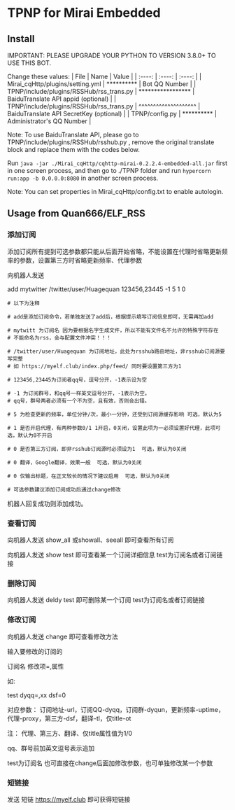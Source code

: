 # TPNP for Mirai Embedded

## Install

IMPORTANT: PLEASE UPGRADE YOUR PYTHON TO VERSION 3.8.0+ TO USE THIS BOT.

Change these values:
| File | Name | Value |
| :----: | :----: | :----: |
| Mirai_cqHttp/plugins/setting.yml | ********** | Bot QQ Number |
| TPNP/include/plugins/RSSHub/rss_trans.py | ***************** | BaiduTranslate API appid (optional) |
| TPNP/include/plugins/RSSHub/rss_trans.py | ^^^^^^^^^^^^^^^^^^^^ | BaiduTranslate API SecretKey (optional) |
| TPNP/config.py | ********** | Administrator's QQ Number |

Note: To use BaiduTranslate API, please go to TPNP/include/plugins/RSSHub/rsshub.py , remove the original translate block and replace them with the codes below.

Run `java -jar ./Mirai_cqHttp/cqhttp-mirai-0.2.2.4-embedded-all.jar` first in one screen process, and then go to ./TPNP folder and run `hypercorn run:app -b 0.0.0.0:8080` in another screen process.

Note: You can set properties in Mirai_cqHttp/config.txt to enable autologin.

## Usage from Quan666/ELF_RSS

### 添加订阅
添加订阅所有提到可选参数都只能从后面开始省略，不能设置在代理时省略更新频率的参数，设置第三方时省略更新频率、代理参数

向机器人发送

add mytwitter /twitter/user/Huagequan 123456,23445 -1 5 1 0

```
# 以下为注释

# add是添加订阅命令，若单独发送了add后，根据提示填写订阅信息即可，无需再加add

# mytwitt 为订阅名 因为要根据名字生成文件，所以不能有文件名不允许的特殊字符存在
# 不能命名为rss，会与配置文件冲突！！！

# /twitter/user/Huagequan 为订阅地址，此处为rsshub路由地址，非rsshub订阅源要写完整
# 如 https://myelf.club/index.php/feed/ 同时要设置第三方为1

# 123456,23445为订阅者qq号，逗号分开，-1表示设为空

# -1 为订阅群号，和qq号一样英文逗号分开，-1表示为空。
# qq号，群号两者必须有一个不为空，且有效，否则会出错。

# 5 为检查更新的频率，单位分钟/次，最小一分钟，还受到订阅源缓存影响 可选，默认为5

# 1 是否开启代理，有两种参数0/1 1开启，0关闭，设置此项为一必须设置好代理，此项可选，默认为0不开启

# 0 是否第三方订阅，即非rsshub订阅源时必须设为1  可选，默认为0关闭

# 0 翻译，Google翻译，效果一般  可选，默认为0关闭

# 0 仅输出标题，在正文较长的情况下建议启用  可选，默认为0关闭

# 可选参数建议添加订阅成功后通过change修改
```
机器人回复成功则添加成功。

### 查看订阅
向机器人发送 show_all 或showall、seeall 即可查看所有订阅

向机器人发送 show test 即可查看某一个订阅详细信息 test为订阅名或者订阅链接

### 删除订阅
向机器人发送 deldy test 即可删除某一个订阅 test为订阅名或者订阅链接

### 修改订阅
向机器人发送 change 即可查看修改方法

输入要修改的订阅的 

订阅名 修改项=,属性 

如:

test dyqq=,xx dsf=0

对应参数： 订阅地址-url，订阅QQ-dyqq，订阅群-dyqun，更新频率-uptime，代理-proxy，第三方-dsf，翻译-tl，仅title-ot

注：
代理、第三方、翻译、仅title属性值为1/0

qq、群号前加英文逗号表示追加

test为订阅名 也可直接在change后面加修改参数，也可单独修改某一个参数

### 短链接
发送 短链 https://myelf.club 即可获得短链接

